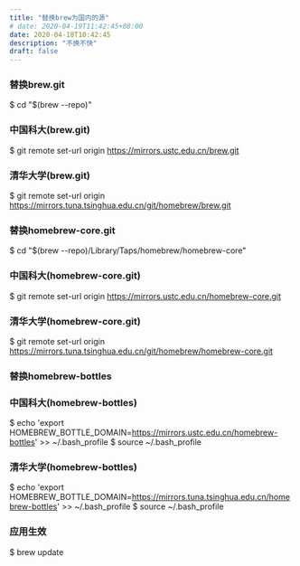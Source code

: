 ```yaml
---
title: "替换brew为国内的源"
# date: 2020-04-19T11:42:45+08:00
date: 2020-04-18T10:42:45
description: "不换不快"
draft: false
---
```


### 替换brew.git

$ cd "$(brew --repo)"

### 中国科大(brew.git)

$ git remote set-url origin https://mirrors.ustc.edu.cn/brew.git

### 清华大学(brew.git)

$ git remote set-url origin https://mirrors.tuna.tsinghua.edu.cn/git/homebrew/brew.git

### 替换homebrew-core.git

$ cd "$(brew --repo)/Library/Taps/homebrew/homebrew-core"

### 中国科大(homebrew-core.git)

$ git remote set-url origin https://mirrors.ustc.edu.cn/homebrew-core.git

### 清华大学(homebrew-core.git)

$ git remote set-url origin https://mirrors.tuna.tsinghua.edu.cn/git/homebrew/homebrew-core.git

### 替换homebrew-bottles

### 中国科大(homebrew-bottles)

$ echo 'export HOMEBREW_BOTTLE_DOMAIN=https://mirrors.ustc.edu.cn/homebrew-bottles' >> ~/.bash_profile
$ source ~/.bash_profile

### 清华大学(homebrew-bottles)

$ echo 'export HOMEBREW_BOTTLE_DOMAIN=https://mirrors.tuna.tsinghua.edu.cn/homebrew-bottles' >> ~/.bash_profile
$ source ~/.bash_profile

### 应用生效

$ brew update
